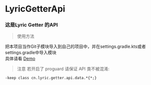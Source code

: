 # LyricGetterApi
### 这是Lyric Getter 的API
> 使用方法

把本项目当作Git子模块导入到自己的项目中，并在settings.gradle.kts或者settings.gradle中导入模块  
具体请看 [Demo](https://github.com/xiaowine/LyricGetterApiDemo)

> 注意
若开启了 proguard 请保证 API 类不被混淆:
```shrinker_config
-keep class cn.lyric.getter.api.data.*{*;}
```
